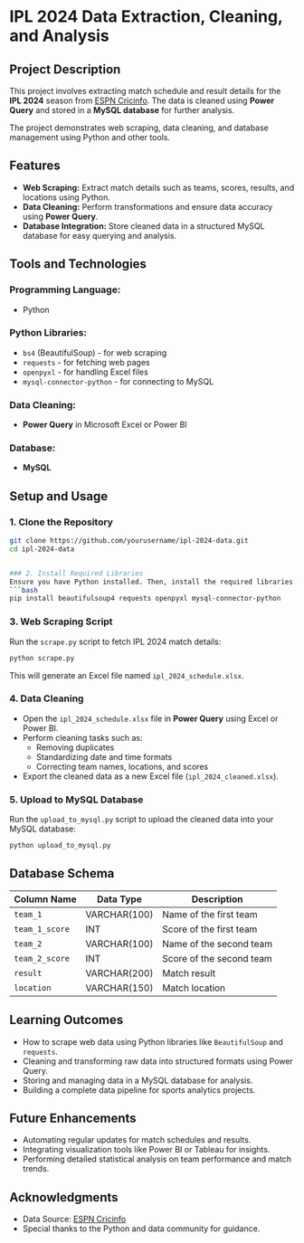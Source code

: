 # IPL 2024 Data Extraction, Cleaning, and Analysis

## Project Description
This project involves extracting match schedule and result details for the **IPL 2024** season from [ESPN Cricinfo](https://www.espncricinfo.com/series/indian-premier-league-2024-1410320/match-schedule-fixtures-and-results). The data is cleaned using **Power Query** and stored in a **MySQL database** for further analysis.

The project demonstrates web scraping, data cleaning, and database management using Python and other tools.

## Features
- **Web Scraping:** Extract match details such as teams, scores, results, and locations using Python.
- **Data Cleaning:** Perform transformations and ensure data accuracy using **Power Query**.
- **Database Integration:** Store cleaned data in a structured MySQL database for easy querying and analysis.

## Tools and Technologies

### Programming Language:
- Python

### Python Libraries:
- `bs4` (BeautifulSoup) - for web scraping
- `requests` - for fetching web pages
- `openpyxl` - for handling Excel files
- `mysql-connector-python` - for connecting to MySQL

### Data Cleaning:
- **Power Query** in Microsoft Excel or Power BI

### Database:
- **MySQL**

## Setup and Usage

### 1. Clone the Repository
```bash
git clone https://github.com/yourusername/ipl-2024-data.git
cd ipl-2024-data


### 2. Install Required Libraries
Ensure you have Python installed. Then, install the required libraries:
```bash
pip install beautifulsoup4 requests openpyxl mysql-connector-python
```

### 3. Web Scraping Script
Run the `scrape.py` script to fetch IPL 2024 match details:
```bash
python scrape.py
```
This will generate an Excel file named `ipl_2024_schedule.xlsx`.

### 4. Data Cleaning
- Open the `ipl_2024_schedule.xlsx` file in **Power Query** using Excel or Power BI.
- Perform cleaning tasks such as:
  - Removing duplicates
  - Standardizing date and time formats
  - Correcting team names, locations, and scores
- Export the cleaned data as a new Excel file (`ipl_2024_cleaned.xlsx`).

### 5. Upload to MySQL Database
Run the `upload_to_mysql.py` script to upload the cleaned data into your MySQL database:
```bash
python upload_to_mysql.py
```

## Database Schema
| Column Name    | Data Type       | Description                          |
|----------------|-----------------|--------------------------------------|
| `team_1`       | VARCHAR(100)    | Name of the first team               |
| `team_1_score` | INT             | Score of the first team              |
| `team_2`       | VARCHAR(100)    | Name of the second team              |
| `team_2_score` | INT             | Score of the second team             |
| `result`       | VARCHAR(200)    | Match result                         |
| `location`     | VARCHAR(150)    | Match location                       |

## Learning Outcomes
- How to scrape web data using Python libraries like `BeautifulSoup` and `requests`.
- Cleaning and transforming raw data into structured formats using Power Query.
- Storing and managing data in a MySQL database for analysis.
- Building a complete data pipeline for sports analytics projects.

## Future Enhancements
- Automating regular updates for match schedules and results.
- Integrating visualization tools like Power BI or Tableau for insights.
- Performing detailed statistical analysis on team performance and match trends.

## Acknowledgments
- Data Source: [ESPN Cricinfo](https://www.espncricinfo.com/series/indian-premier-league-2024-1410320/match-schedule-fixtures-and-results)
- Special thanks to the Python and data community for guidance.
```

